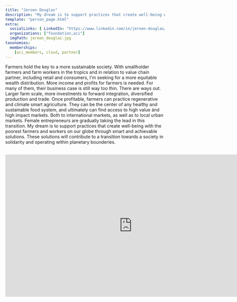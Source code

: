 ```yaml
---
title: "Jeroen Douglas"
description: "My dream is to support practices that create well-being with the poorest farmers and workers on our globe."
template: "person_page.html"
extra:
  socialLinks: { LinkedIn: "https://www.linkedin.com/in/jeroen-douglas/"}
  organizations: ["foundation,aci"]
  imgPath: jeroen_douglas.jpg
taxonomies:
  memberships:
    [aci_members, cloud, partner]
---
```


Farmers hold the key to a more sustainable society. With smallholder farmers and farm workers in the tropics and in relation to value chain partner, including retail and consumers, I'm seeking for a more equitable wealth distribution. More income and profits for farmers is needed. For many of them, their business case is still way too thin. There are ways out. Larger farm scale, more investments to forward integration, diversified production and trade. Once profitable, farmers can practice regenerative and climate smart agriculture. They can be the center of any healthy and sustainable food system, and ultimately can find access to high value ánd high impact markets. Both to international markets, as well as to local urban markets. Female entrepreneurs are gradually taking the lead in this transition. My dream is to support practices that create well-being with the poorest farmers and workers on our globe through smart and achievable solutions. These solutions will contribute to a transition towards a society in solidarity and operating within planetary bounderies.

<BR>
<div class="aspect-w-16 aspect-h-9">
<iframe src="https://player.vimeo.com/video/412688641" width="800" height="450" frameborder="0" allow="autoplay; fullscreen" allowfullscreen></iframe>
</div>
<BR>
